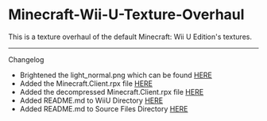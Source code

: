 # Minecraft-Wii-U-Texture-Overhaul
This is a texture overhaul of the default Minecraft: Wii U Edition's textures.


---------
Changelog
- Brightened the light_normal.png which can be found [HERE](https://github.com/thegamershollow/Minecraft-Wii-U-Texture-Overhaul/blob/main/WiiU/Minecraft%20Wii%20U%20Edition/content/Common/res/1_2_2/environment/light_normal.png)
- Added the Minecraft.Client.rpx file [HERE](https://github.com/thegamershollow/Minecraft-Wii-U-Texture-Overhaul/blob/main/WiiU/Minecraft%20Wii%20U%20Edition/code/Minecraft.Client.rpx)
- Added the decompressed Minecraft.Client.rpx file [HERE](https://github.com/thegamershollow/Minecraft-Wii-U-Texture-Overhaul/blob/main/WiiU/Minecraft%20Wii%20U%20Edition/Minecraft.Client.rtf)
- Added README.md to WiiU Directory [HERE](https://github.com/thegamershollow/Minecraft-Wii-U-Texture-Overhaul/blob/main/WiiU/README.md)
- Added README.md to Source Files Directory [HERE](https://github.com/thegamershollow/Minecraft-Wii-U-Texture-Overhaul/blob/main/Source%20Files/README.md)
